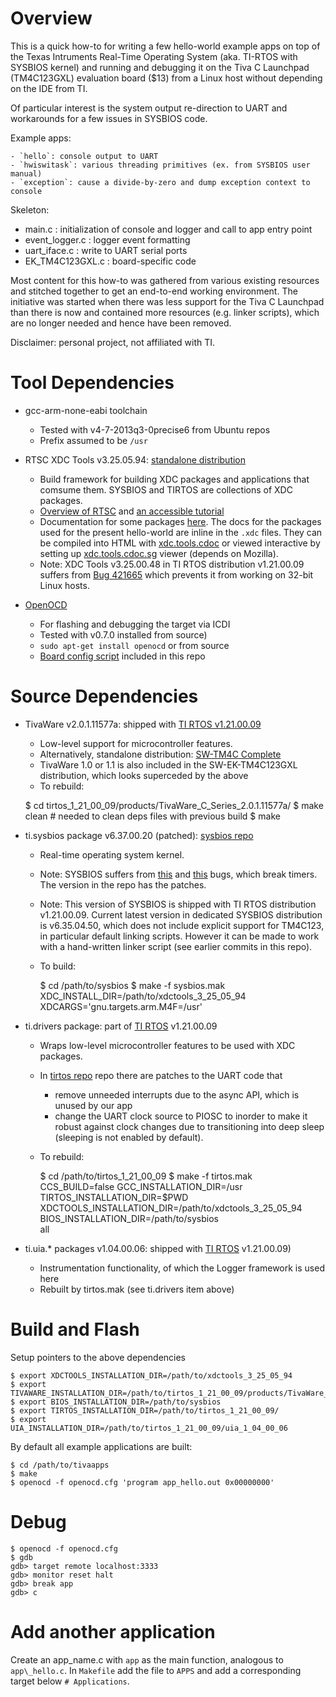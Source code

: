 Overview
========

This is a quick how-to for writing a few hello-world example apps on top of the
Texas Intruments Real-Time Operating System (aka. TI-RTOS with SYSBIOS kernel)
and running and debugging it on the Tiva C Launchpad (TM4C123GXL) evaluation
board ($13) from a Linux host without depending on the IDE from TI.

Of particular interest is the system output re-direction to UART and
workarounds for a few issues in SYSBIOS code.

Example apps:

    - `hello`: console output to UART
    - `hwiswitask`: various threading primitives (ex. from SYSBIOS user manual) 
    - `exception`: cause a divide-by-zero and dump exception context to console

Skeleton:

 * main.c : initialization of console and logger and call to app entry point
 * event\_logger.c : logger event formatting
 * uart\_iface.c : write to UART serial ports
 * EK\_TM4C123GXL.c : board-specific code

Most content for this how-to was gathered from various existing resources and
stitched together to get an end-to-end working environment. The initiative was
started when there was less support for the Tiva C Launchpad than there is now
and contained more resources (e.g. linker scripts), which are no longer needed
and hence have been removed.

Disclaimer: personal project, not affiliated with TI.

Tool Dependencies
=================

- gcc-arm-none-eabi toolchain
    * Tested with v4-7-2013q3-0precise6 from Ubuntu repos
    * Prefix assumed to be `/usr`

- RTSC XDC Tools v3.25.05.94:
  [standalone distribution](http://software-dl.ti.com/dsps/dsps_public_sw/sdo_sb/targetcontent/rtsc/index.html)
    * Build framework for building XDC packages and applications that comsume
      them. SYSBIOS and TIRTOS are collections of XDC packages.
    * [Overview of RTSC](http://rtsc.eclipse.org/docs-tip/General_Information)
      and
      [an accessible tutorial](http://rtsc.eclipse.org/docs-tip/RTSC_Module_Primer/Lesson_0)
    * Documentation for some packages [here](http://rtsc.eclipse.org/cdoc-tip/index.html).
      The docs for the packages used for the present hello-world are inline in
      the `.xdc` files. They can be compiled into HTML with
      [xdc.tools.cdoc](http://rtsc.eclipse.org/cdoc-tip/index.html#xdc/tools/cdoc/package.html)
      or viewed interactive by setting up
      [xdc.tools.cdoc.sg](http://rtsc.eclipse.org/docs-tip/Command_-_xdc.tools.cdoc)
      viewer (depends on Mozilla).
    * Note: XDC Tools v3.25.00.48 in TI RTOS distribution v1.21.00.09 suffers
      from [Bug 421665](https://bugs.eclipse.org/bugs/show_bug.cgi?id=421665)
      which prevents it from working on 32-bit Linux hosts.

- [OpenOCD](http://openocd.sourceforge.net/) 
    * For flashing and debugging the target via ICDI
    * Tested with v0.7.0 installed from source) 
    * `sudo apt-get install openocd` or from source
    * [Board config script](ek-tm4c123gxl.cfg) included in this repo

Source Dependencies
===================

- TivaWare v2.0.1.11577a: shipped with
  [TI RTOS v1.21.00.09](http://www.ti.com/tool/ti-rtos)
    * Low-level support for microcontroller features.
    * Alternatively, standalone distribution: [SW-TM4C Complete](http://www.ti.com/tool/sw-tm4c)
    * TivaWare 1.0 or 1.1 is also included in the SW-EK-TM4C123GXL distribution,
      which looks superceded by the above
    * To rebuild:

    $ cd tirtos_1_21_00_09/products/TivaWare_C_Series_2.0.1.11577a/
    $ make clean # needed to clean deps files with previous build
    $ make

- ti.sysbios package v6.37.00.20 (patched): [sysbios repo]()
    * Real-time operating system kernel.
    * Note: SYSBIOS suffers from
      [this](http://e2e.ti.com/support/microcontrollers/tiva_arm/f/908/p/313785/1097401.aspx#1097401)
      and
      [this](http://e2e.ti.com/support/microcontrollers/tiva_arm/f/908/t/313791.aspx)
      bugs, which break timers. The version in the repo has the patches.
    * Note: This version of SYSBIOS is shipped with TI RTOS distribution
      v1.21.00.09. Current latest version in dedicated SYSBIOS distribution is
      v6.35.04.50, which does not include explicit support for TM4C123, in
      particular default linking scripts. However it can be made to work with a
      hand-written linker script (see earlier commits in this repo).
    * To build:

        $ cd /path/to/sysbios
        $ make -f sysbios.mak XDC_INSTALL_DIR=/path/to/xdctools_3_25_05_94 \
            XDCARGS='gnu.targets.arm.M4F=/usr'

- ti.drivers package: part of
  [TI RTOS](http://www.ti.com/tool/ti-rtos) v1.21.00.09
    * Wraps low-level microcontroller features to be used with XDC
      packages.
    * In [tirtos repo]() repo there are patches to the UART code that
        - remove unneeded interrupts due to the async API, which is unused by
          our app
        - change the UART clock source to PIOSC to inorder to make it robust
          against clock changes due to transitioning into deep sleep (sleeping
          is not enabled by default).
    * To rebuild:

        $ cd /path/to/tirtos_1_21_00_09
        $ make -f tirtos.mak CCS_BUILD=false GCC_INSTALLATION_DIR=/usr \
            TIRTOS_INSTALLATION_DIR=$PWD \
            XDCTOOLS_INSTALLATION_DIR=/path/to/xdctools_3_25_05_94 \
            BIOS_INSTALLATION_DIR=/path/to/sysbios \
            all

- ti.uia.\* packages v1.04.00.06: shipped with
  [TI RTOS](http://www.ti.com/tool/ti-rtos) v1.21.00.09)
    * Instrumentation functionality, of which the Logger framework is used here
    * Rebuilt by tirtos.mak (see ti.drivers item above)

Build and Flash
===============

Setup pointers to the above dependencies

    $ export XDCTOOLS_INSTALLATION_DIR=/path/to/xdctools_3_25_05_94
    $ export TIVAWARE_INSTALLATION_DIR=/path/to/tirtos_1_21_00_09/products/TivaWare_C_Series_2.0.1.11577a/
    $ export BIOS_INSTALLATION_DIR=/path/to/sysbios
    $ export TIRTOS_INSTALLATION_DIR=/path/to/tirtos_1_21_00_09/
    $ export UIA_INSTALLATION_DIR=/path/to/tirtos_1_21_00_09/uia_1_04_00_06

By default all example applications are built:

    $ cd /path/to/tivaapps
    $ make
    $ openocd -f openocd.cfg 'program app_hello.out 0x00000000'

Debug
=====

    $ openocd -f openocd.cfg
    $ gdb
    gdb> target remote localhost:3333
    gdb> monitor reset halt
    gdb> break app
    gdb> c

Add another application
========================

Create an app\_name.c with `app` as the main function, analogous to
`app\_hello.c`. In `Makefile` add the file to `APPS` and add a
corresponding target below `# Applications`.

